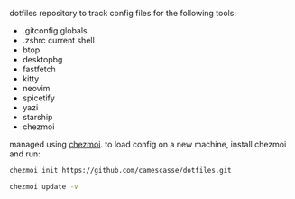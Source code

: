 dotfiles repository to track config files for the following tools:

- .gitconfig globals
- .zshrc current shell
- btop
- desktopbg
- fastfetch
- kitty
- neovim
- spicetify
- yazi
- starship
- chezmoi

managed using [chezmoi](https://www.chezmoi.io). to load config on a new machine, install chezmoi and run:

```zsh
chezmoi init https://github.com/camescasse/dotfiles.git

chezmoi update -v
```
